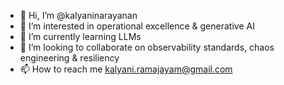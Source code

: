 - 👋 Hi, I’m @kalyaninarayanan
- 👀 I’m interested in operational excellence & generative AI
- 🌱 I’m currently learning LLMs
- 💞️ I’m looking to collaborate on observability standards, chaos engineering & resiliency
- 📫 How to reach me kalyani.ramajayam@gmail.com

<!---
kalyaninarayanan/kalyaninarayanan is a ✨ special ✨ repository because its `README.md` (this file) appears on your GitHub profile.
You can click the Preview link to take a look at your changes.
--->
